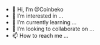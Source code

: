 - 👋 Hi, I’m @Coinbeko
- 👀 I’m interested in ...
- 🌱 I’m currently learning ...
- 💞️ I’m looking to collaborate on ...
- 📫 How to reach me ...

<!---
Coinbeko/Coinbeko is a ✨ special ✨ repository because its `README.md` (this file) appears on your GitHub profile.
You can click the Preview link to take a look at your changes.
--->
